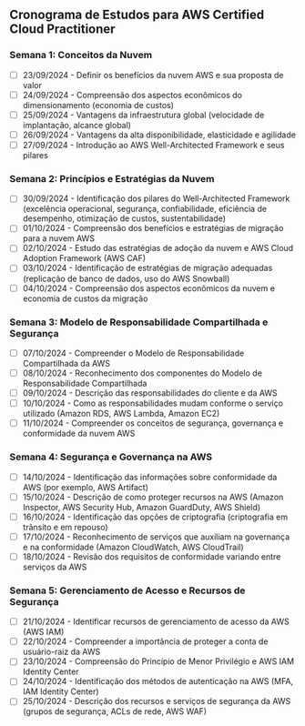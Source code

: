 ## Cronograma de Estudos para AWS Certified Cloud Practitioner

### Semana 1: Conceitos da Nuvem

- [ ] 23/09/2024 - Definir os benefícios da nuvem AWS e sua proposta de valor
- [ ] 24/09/2024 - Compreensão dos aspectos econômicos do dimensionamento (economia de custos)
- [ ] 25/09/2024 - Vantagens da infraestrutura global (velocidade de implantação, alcance global)
- [ ] 26/09/2024 - Vantagens da alta disponibilidade, elasticidade e agilidade
- [ ] 27/09/2024 - Introdução ao AWS Well-Architected Framework e seus pilares

### Semana 2: Princípios e Estratégias da Nuvem

- [ ] 30/09/2024 - Identificação dos pilares do Well-Architected Framework (excelência operacional, segurança, confiabilidade, eficiência de desempenho, otimização de custos, sustentabilidade)
- [ ] 01/10/2024 - Compreensão dos benefícios e estratégias de migração para a nuvem AWS
- [ ] 02/10/2024 - Estudo das estratégias de adoção da nuvem e AWS Cloud Adoption Framework (AWS CAF)
- [ ] 03/10/2024 - Identificação de estratégias de migração adequadas (replicação de banco de dados, uso do AWS Snowball)
- [ ] 04/10/2024 - Compreensão dos aspectos econômicos da nuvem e economia de custos da migração

### Semana 3: Modelo de Responsabilidade Compartilhada e Segurança

- [ ] 07/10/2024 - Compreender o Modelo de Responsabilidade Compartilhada da AWS
- [ ] 08/10/2024 - Reconhecimento dos componentes do Modelo de Responsabilidade Compartilhada
- [ ] 09/10/2024 - Descrição das responsabilidades do cliente e da AWS
- [ ] 10/10/2024 - Como as responsabilidades mudam conforme o serviço utilizado (Amazon RDS, AWS Lambda, Amazon EC2)
- [ ] 11/10/2024 - Compreender os conceitos de segurança, governança e conformidade da nuvem AWS

### Semana 4: Segurança e Governança na AWS

- [ ] 14/10/2024 - Identificação das informações sobre conformidade da AWS (por exemplo, AWS Artifact)
- [ ] 15/10/2024 - Descrição de como proteger recursos na AWS (Amazon Inspector, AWS Security Hub, Amazon GuardDuty, AWS Shield)
- [ ] 16/10/2024 - Identificação das opções de criptografia (criptografia em trânsito e em repouso)
- [ ] 17/10/2024 - Reconhecimento de serviços que auxiliam na governança e na conformidade (Amazon CloudWatch, AWS CloudTrail)
- [ ] 18/10/2024 - Revisão dos requisitos de conformidade variando entre serviços da AWS

### Semana 5: Gerenciamento de Acesso e Recursos de Segurança

- [ ] 21/10/2024 - Identificar recursos de gerenciamento de acesso da AWS (AWS IAM)
- [ ] 22/10/2024 - Compreender a importância de proteger a conta de usuário-raiz da AWS
- [ ] 23/10/2024 - Compreensão do Princípio de Menor Privilégio e AWS IAM Identity Center
- [ ] 24/10/2024 - Identificação dos métodos de autenticação na AWS (MFA, IAM Identity Center)
- [ ] 25/10/2024 - Descrição dos recursos e serviços de segurança da AWS (grupos de segurança, ACLs de rede, AWS WAF)
